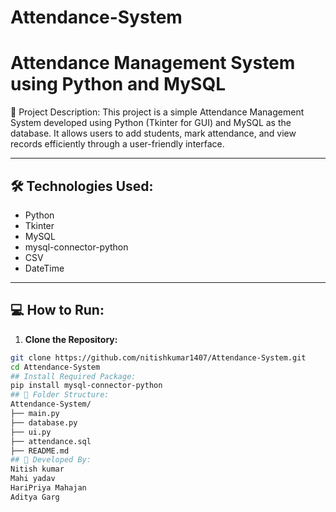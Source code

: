 # Attendance-System
# Attendance Management System using Python and MySQL

📌 Project Description:
This project is a simple Attendance Management System developed using Python (Tkinter for GUI) and MySQL as the database. It allows users to add students, mark attendance, and view records efficiently through a user-friendly interface.

---

## 🛠️ Technologies Used:
- Python
- Tkinter
- MySQL
- mysql-connector-python
- CSV
- DateTime

---

## 💻 How to Run:

1. **Clone the Repository:**
```bash
git clone https://github.com/nitishkumar1407/Attendance-System.git
cd Attendance-System
## Install Required Package:
pip install mysql-connector-python
## 📁 Folder Structure:
Attendance-System/
├── main.py
├── database.py
├── ui.py
├── attendance.sql
├── README.md
## 📌 Developed By:
Nitish kumar
Mahi yadav
HariPriya Mahajan
Aditya Garg


